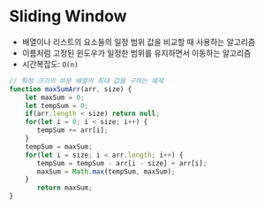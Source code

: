 # Sliding Window
- 배열이나 리스트의 요소들의 일정 범위 값을 비교할 때 사용하는 알고리즘
- 이름처럼 고정된 윈도우가 일정한 범위를 유지하면서 이동하는 알고리즘
- 시간복잡도: `O(n)`

```js
// 특정 크기의 부분 배열의 최대 값을 구하는 예제
function maxSumArr(arr, size) {
    let maxSum = 0;
    let tempSum = 0;
    if(arr.length < size) return null;
    for(let i = 0; i < size; i++) {
       tempSum += arr[i];
    }
    tempSum = maxSum;
    for(let i = size; i < arr.length; i++) {
       tempSum = tempSum - arr[i - size] + arr[i];
       maxSum = Math.max(tempSum, maxSum);
    }      
       return maxSum;
}
```
